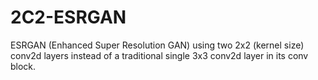 # 2C2-ESRGAN
ESRGAN (Enhanced Super Resolution GAN) using two 2x2 (kernel size) conv2d layers instead of a traditional single 3x3 conv2d layer in its conv block.
